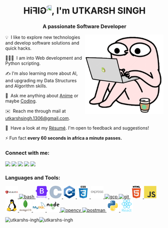 <h1 align="center">Hi<img alt="GIF" src="https://media.giphy.com/media/3ohhwMDyS6rv3sB8yI/giphy.gif" style="max-width:100%;-webkit-transform: scaleX(-1); transform: scaleX(-1);" width="50">, I'm UTKARSH SINGH</h1>
<h3 align="center">A passionate Software Developer</h3>
<p> <img alt="GIF" src="https://raw.githubusercontent.com/utkarshs-ingh/utkarshs-ingh/main/ezgif.com-gif-maker.gif" style="max-width:100%;" width="250" align="right"></p>


💡 &nbsp;I like to explore new technologies and develop software solutions and quick hacks.

👨🏻‍💻 &nbsp;I am into Web development and Python scripting.

✍️&nbsp;I'm also learning more about AI, and upgrading my Data Structures and Algorithm skills.

💬 &nbsp;Ask me anything about [Anime](https://myanimelist.net/profile/_OxO_) or maybe [Coding](https://www.codechef.com/users/uttu_14).

✉️ &nbsp;Reach me through mail at utkarshsingh.1306@gmail.com.

📄 &nbsp;Have a look at my [Résumé](https://drive.google.com/file/d/1xTYtcA6ukBngXv8l0bROoeuBUObbRQMZ/view). I'm open to feedback and suggestions!

⚡ Fun fact **every 60 seconds in africa a minute passes.**

<h3 align="left">Connect with me:</h3>
<p align="left">
<a href="https://utkarshs-ingh.herokuapp.com/"><img src="https://img.shields.io/badge/-Portfolio-3423A6?style=flat&logo=Google-Chrome&logoColor=white"/></a>
<a href="https://www.linkedin.com/in/utkarsh-singh-592b411b3"><img src="https://img.shields.io/badge/-Utkarsh%20Singh-0077B5?style=flat&logo=Linkedin&logoColor=white"/></a>
<a href="mailto:utkarshsingh.1306@gmail.com"><img src="https://img.shields.io/badge/-Mail-D14836?style=flat&logo=Gmail&logoColor=white"/></a>
<a href="https://www.codechef.com/users/uttu_14"><img src="https://img.shields.io/badge/-uttu14-B5651D?style=flat&logo=Codechef&logoColor=white"/></a>
<a href="https://auth.geeksforgeeks.org/user/utkarshsingh15/practice/"><img src="https://img.shields.io/badge/-@utkarshsingh15-2f8d46?style=flat&logo=Geeksforgeeks&logoColor=white"/></a></p>

<h3 align="left">Languages and Tools:</h3>
<p align="left"> <a href="https://angular.io" target="_blank"> <img src="https://raw.githubusercontent.com/devicons/devicon/master/icons/angularjs/angularjs-original-wordmark.svg" alt="angularjs" width="40" height="40"/> </a> <a href="https://www.gnu.org/software/bash/" target="_blank"> <img src="https://www.vectorlogo.zone/logos/gnu_bash/gnu_bash-icon.svg" alt="bash" width="40" height="40"/> </a> <a href="https://getbootstrap.com" target="_blank"> <img src="https://raw.githubusercontent.com/devicons/devicon/master/icons/bootstrap/bootstrap-plain-wordmark.svg" alt="bootstrap" width="40" height="40"/> </a> <a href="https://www.cprogramming.com/" target="_blank"> <img src="https://raw.githubusercontent.com/devicons/devicon/master/icons/c/c-original.svg" alt="c" width="40" height="40"/> </a> <a href="https://www.w3schools.com/cpp/" target="_blank"> <img src="https://raw.githubusercontent.com/devicons/devicon/master/icons/cplusplus/cplusplus-original.svg" alt="cplusplus" width="40" height="40"/> </a> <a href="https://www.w3schools.com/css/" target="_blank"> <img src="https://raw.githubusercontent.com/devicons/devicon/master/icons/css3/css3-original-wordmark.svg" alt="css3" width="40" height="40"/> </a> <a href="https://expressjs.com" target="_blank"> <img src="https://raw.githubusercontent.com/devicons/devicon/master/icons/express/express-original-wordmark.svg" alt="express" width="40" height="40"/> </a> <a href="https://cloud.google.com" target="_blank"> <img src="https://www.vectorlogo.zone/logos/google_cloud/google_cloud-icon.svg" alt="gcp" width="40" height="40"/> </a> <a href="https://git-scm.com/" target="_blank"> <img src="https://www.vectorlogo.zone/logos/git-scm/git-scm-icon.svg" alt="git" width="40" height="40"/> </a> <a href="https://www.w3.org/html/" target="_blank"> <img src="https://raw.githubusercontent.com/devicons/devicon/master/icons/html5/html5-original-wordmark.svg" alt="html5" width="40" height="40"/> </a> <a href="https://developer.mozilla.org/en-US/docs/Web/JavaScript" target="_blank"> <img src="https://raw.githubusercontent.com/devicons/devicon/master/icons/javascript/javascript-original.svg" alt="javascript" width="40" height="40"/> </a> <a href="https://www.linux.org/" target="_blank"> <img src="https://raw.githubusercontent.com/devicons/devicon/master/icons/linux/linux-original.svg" alt="linux" width="40" height="40"/> </a> <a href="https://www.mongodb.com/" target="_blank"> <img src="https://raw.githubusercontent.com/devicons/devicon/master/icons/mongodb/mongodb-original-wordmark.svg" alt="mongodb" width="40" height="40"/> </a> <a href="https://www.mysql.com/" target="_blank"> <img src="https://raw.githubusercontent.com/devicons/devicon/master/icons/mysql/mysql-original-wordmark.svg" alt="mysql" width="40" height="40"/> </a> <a href="https://nodejs.org" target="_blank"> <img src="https://raw.githubusercontent.com/devicons/devicon/master/icons/nodejs/nodejs-original-wordmark.svg" alt="nodejs" width="40" height="40"/> </a> <a href="https://opencv.org/" target="_blank"> <img src="https://www.vectorlogo.zone/logos/opencv/opencv-icon.svg" alt="opencv" width="40" height="40"/> </a> <a href="https://postman.com" target="_blank"> <img src="https://www.vectorlogo.zone/logos/getpostman/getpostman-icon.svg" alt="postman" width="40" height="40"/> </a> <a href="https://www.python.org" target="_blank"> <img src="https://raw.githubusercontent.com/devicons/devicon/master/icons/python/python-original.svg" alt="python" width="40" height="40"/> </a> <a href="https://reactjs.org/" target="_blank"> <img src="https://raw.githubusercontent.com/devicons/devicon/master/icons/react/react-original-wordmark.svg" alt="react" width="40" height="40"/> </a> </p>

<p><img align="left" src="https://github-profile-summary-cards.vercel.app/api/cards/repos-per-language?username=utkarshs-ingh&theme=monokai" alt="utkarshs-ingh"/></p>

<p>&nbsp;<img align="left" src="https://github-profile-summary-cards.vercel.app/api/cards/stats?username=utkarshs-ingh&theme=monokai" alt="utkarshs-ingh" /></p>


